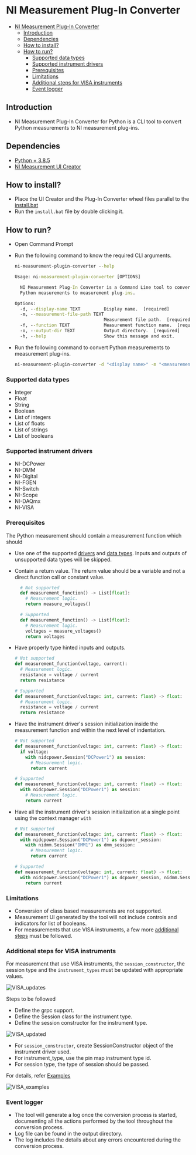 # NI Measurement Plug-In Converter

- [NI Measurement Plug-In Converter](#ni-measurement-plug-in-converter)
  - [Introduction](#introduction)
  - [Dependencies](#dependencies)
  - [How to install?](#how-to-install)
  - [How to run?](#how-to-run)
    - [Supported data types](#supported-data-types)
    - [Supported instrument drivers](#supported-instrument-drivers)
    - [Prerequisites](#prerequisites)
    - [Limitations](#limitations)
    - [Additional steps for VISA instruments](#additional-steps-for-visa-instruments)
    - [Event logger](#event-logger)

## Introduction

- NI Measurement Plug-In Converter for Python is a CLI tool to convert Python measurements to NI measurement plug-ins.

## Dependencies

- [Python = 3.8.5](https://www.python.org/downloads/release/python-385/)
- [NI Measurement UI Creator](../../dependencies/ni_measurement_ui_creator-1.0.0.dev8-py3-none-any.whl)

## How to install?

- Place the UI Creator and the Plug-In Converter wheel files parallel to the [install.bat](../../batch_files/install.bat)
- Run the `install.bat` file by double clicking it.

## How to run?

- Open Command Prompt
- Run the following command to know the required CLI arguments.

  ```cmd
  ni-measurement-plugin-converter --help
  ```

  ```cmd
  Usage: ni-measurement-plugin-converter [OPTIONS]

    NI Measurement Plug-In Converter is a Command Line tool to convert     
    Python measurements to measurement plug-ins.

  Options:
    -d, --display-name TEXT         Display name.  [required]
    -m, --measurement-file-path TEXT
                                    Measurement file path.  [required]
    -f, --function TEXT             Measurement function name.  [required]
    -o, --output-dir TEXT           Output directory.  [required]
    -h, --help                      Show this message and exit.
  ```

- Run the following command to convert Python measurements to measurement plug-ins.

  ```cmd
  ni-measurement-plugin-converter -d "<display name>" -m "<measurement file path>" -f "<measurement function name>" -o "<output directory>"
  ```

### Supported data types

- Integer
- Float
- String
- Boolean
- List of integers
- List of floats
- List of strings
- List of booleans

### Supported instrument drivers

- NI-DCPower
- NI-DMM
- NI-Digital
- NI-FGEN
- NI-Switch
- NI-Scope
- NI-DAQmx
- NI-VISA

### Prerequisites

The Python measurement should contain a measurement function which should

- Use one of the supported [drivers](#supported-instrument-drivers) and [data types](#supported-data-types). Inputs and outputs of unsupported data types will be skipped.
- Contain a return value. The return value should be a variable and not a direct function call or constant value.

  ```py
    # Not supported
    def measurement_function() -> List[float]:
      # Measurement logic.
      return measure_voltages()

    # Supported
    def measurement_function() -> List[float]:
      # Measurement logic.
      voltages = measure_voltages()
      return voltages
  ```

- Have properly type hinted inputs and outputs.

  ```py
  # Not supported
  def measurement_function(voltage, current):
    # Measurement logic.
    resistance = voltage / current
    return resistance
  
  # Supported
  def measurement_function(voltage: int, current: float) -> float:
    # Measurement logic.
    resistance = voltage / current
    return resistance
  ```

- Have the instrument driver's session initialization inside the measurement function and within the next level of indentation.

  ```py
  # Not supported
  def measurement_function(voltage: int, current: float) -> float:
    if voltage:
      with nidcpower.Session("DCPower1") as session:
        # Measurement logic.
        return current

  # Supported
  def measurement_function(voltage: int, current: float) -> float:
    with nidcpower.Session("DCPower1") as session:
      # Measurement logic.
      return current
  ```

- Have all the instrument driver's session initialization at a single point using the context manager `with`

  ```py
  # Not supported
  def measurement_function(voltage: int, current: float) -> float:
    with nidcpower.Session("DCPower1") as dcpower_session:
      with nidmm.Session("DMM1") as dmm_session:
        # Measurement logic.
        return current

  # Supported
  def measurement_function(voltage: int, current: float) -> float:
    with nidcpower.Session("DCPower1") as dcpower_session, nidmm.Session("DMM1") as dmm_session:
      return current
  ```

### Limitations

- Conversion of class based measurements are not supported.
- Measurement UI generated by the tool will not include controls and indicators for list of booleans.
- For measurements that use VISA instruments, a few more [additional steps](#additional-steps-for-visa-instruments) must be followed.

### Additional steps for VISA instruments

For measurement that use VISA instruments, the `session_constructor`, the session type and the `instrument_types` must be updated with appropriate values.

![VISA_updates](../../docs/images/VISA_updates.png)

Steps to be followed

- Define the grpc support.
- Define the Session class for the instrument type.
- Define the session constructor for the instrument type.

![VISA_updated](../../docs/images/VISA_updated.png)

- For `session_constructor`, create SessionConstructor object of the instrument driver used.
- For instrument_type, use the pin map instrument type id.
- For session type, the type of session should be passed.

For details, refer [Examples](https://github.com/ni/measurement-plugin-python/tree/releases/2.0/examples/nivisa_dmm_measurement)

![VISA_examples](../../docs/images/VISA_examples.png)

### Event logger

- The tool will generate a log once the conversion process is started, documenting all the actions performed by the tool throughout the conversion process.
- Log file can be found in the output directory.
- The log includes the details about any errors encountered during the conversion process.